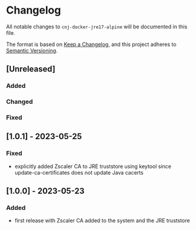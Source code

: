 # Changelog
All notable changes to `cnj-docker-jre17-alpine` will be documented in this file.

The format is based on [Keep a Changelog](https://keepachangelog.com/en/1.0.0/),
and this project adheres to [Semantic Versioning](https://semver.org/spec/v2.0.0.html).

## [Unreleased]
### Added
### Changed
### Fixed

## [1.0.1] - 2023-05-25
### Fixed
- explicitly added Zscaler CA to JRE truststore using keytool since update-ca-certificates does not update Java cacerts

## [1.0.0] - 2023-05-23
### Added
- first release with Zscaler CA added to the system and the JRE truststore
